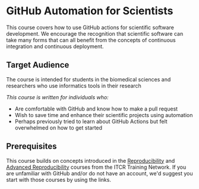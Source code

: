 # GitHub Automation for Scientists 

This course covers how to use GitHub actions for scientific software development. We encourage the recognition that scientific software can take many forms that can all benefit from the concepts of continuous integration and continuous deployment.

## Target Audience  

The course is intended for students in the biomedical sciences and researchers who use informatics tools in their research

_This course is written for individuals who:_   

- Are comfortable with GitHub and know how to make a pull request  
- Wish to save time and enhance their scientific projects using  automation
- Perhaps previously tried to learn about GitHub Actions but felt overwhelmed on how to get started

## Prerequisites 

This course builds on concepts introduced in the [Reproducibility](https://jhudatascience.org/Reproducibility_in_Cancer_Informatics/introduction.html) and [Advanced Reproducibility](https://jhudatascience.org/Adv_Reproducibility_in_Cancer_Informatics/introduction.html) courses from the ITCR Training Network. If you are unfamiliar with GitHub and/or do not have an account, we'd suggest you start with those courses by using the links. 
